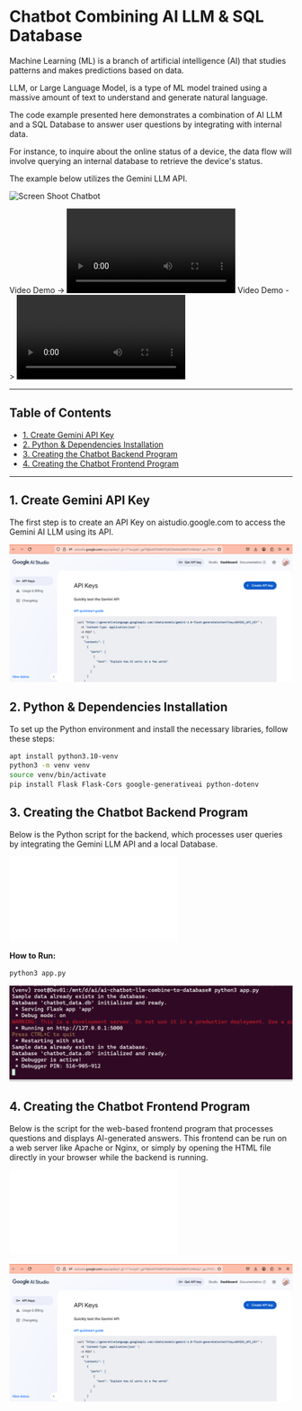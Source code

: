 # Chatbot Combining AI LLM & SQL Database

Machine Learning (ML) is a branch of artificial intelligence (AI) that studies patterns and makes predictions based on data.

LLM, or Large Language Model, is a type of ML model trained using a massive amount of text to understand and generate natural language.

The code example presented here demonstrates a combination of AI LLM and a SQL Database to answer user questions by integrating with internal data.

For instance, to inquire about the online status of a device, the data flow will involve querying an internal database to retrieve the device's status.

The example below utilizes the Gemini LLM API.

![Screen Shoot Chatbot](./ss/chatbot.JPG)

Video Demo -> ![Video Demo - Chatbot](./ss/demo.mp4)
Video Demo -> ![Vidoe Demo - Shell](./ss/demo-2.mp4)

-----

## Table of Contents

  * [1. Create Gemini API Key](https://www.google.com/search?q=%231-create-gemini-api-key)
  * [2. Python & Dependencies Installation](https://www.google.com/search?q=%232-python--dependencies-installation)
  * [3. Creating the Chatbot Backend Program](https://www.google.com/search?q=%233-creating-the-chatbot-backend-program)
  * [4. Creating the Chatbot Frontend Program](https://www.google.com/search?q=%234-creating-the-chatbot-frontend-program)

-----

## 1\. Create Gemini API Key

The first step is to create an API Key on aistudio.google.com to access the Gemini AI LLM using its API.

![ss](./ss/1.png)

## 2\. Python & Dependencies Installation

To set up the Python environment and install the necessary libraries, follow these steps:

```bash
apt install python3.10-venv
python3 -m venv venv
source venv/bin/activate
pip install Flask Flask-Cors google-generativeai python-dotenv
```

## 3\. Creating the Chatbot Backend Program

Below is the Python script for the backend, which processes user queries by integrating the Gemini LLM API and a local Database.

![ss](./app.py)

**How to Run:**

```bash
python3 app.py
```

![ss](./ss/2.png)


## 4\. Creating the Chatbot Frontend Program

Below is the script for the web-based frontend program that processes questions and displays AI-generated answers. This frontend can be run on a web server like Apache or Nginx, or simply by opening the HTML file directly in your browser while the backend is running.

![ss](./frontend.html)

![ss](./ss/1.png)